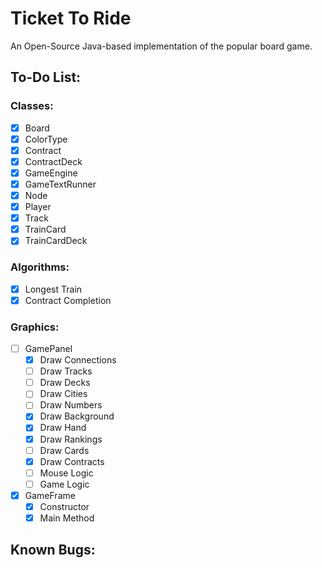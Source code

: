 # Ticket To Ride

An Open-Source Java-based implementation of the popular board game.

## To-Do List:

### Classes:
- [x] Board 
- [x] ColorType
- [x] Contract
- [x] ContractDeck
- [x] GameEngine
- [x] GameTextRunner
- [x] Node
- [x] Player
- [x] Track
- [x] TrainCard
- [x] TrainCardDeck

### Algorithms:

- [x] Longest Train
- [x] Contract Completion

### Graphics:
- [ ] GamePanel
    - [x] Draw Connections
    - [ ] Draw Tracks
    - [ ] Draw Decks
    - [ ] Draw Cities
    - [ ] Draw Numbers
    - [x] Draw Background
    - [x] Draw Hand
    - [x] Draw Rankings
    - [ ] Draw Cards
    - [x] Draw Contracts
    - [ ] Mouse Logic
    - [ ] Game Logic
- [x] GameFrame
    - [x] Constructor
    - [x] Main Method

## Known Bugs: